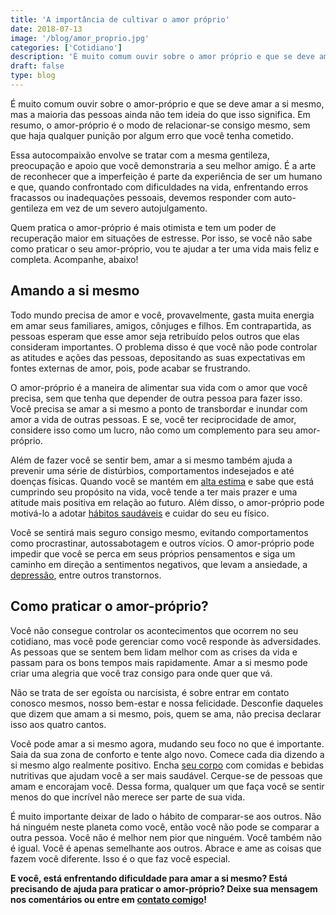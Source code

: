 ```yaml
---
title: 'A importância de cultivar o amor próprio'
date: 2018-07-13
image: '/blog/amor_proprio.jpg'
categories: ['Cotidiano']
description: 'É muito comum ouvir sobre o amor próprio e que se deve amar a si mesmo, mas a maioria das pessoas ainda não tem ideia do que isso significa. Entenda.'
draft: false
type: blog
---
```


É muito comum ouvir sobre o amor-próprio e que se deve amar a si mesmo, mas a maioria das pessoas ainda não tem ideia do que isso significa. Em resumo, o amor-próprio é o modo de relacionar-se consigo mesmo, sem que haja qualquer punição por algum erro que você tenha cometido.

Essa autocompaixão envolve se tratar com a mesma gentileza, preocupação e apoio que você demonstraria a seu melhor amigo. É a arte de reconhecer que a imperfeição é parte da experiência de ser um humano e que, quando confrontado com dificuldades na vida, enfrentando erros fracassos ou inadequações pessoais, devemos responder com auto-gentileza em vez de um severo autojulgamento.

Quem pratica o amor-próprio é mais otimista e tem um poder de recuperação maior em situações de estresse. Por isso, se você não sabe como praticar o seu amor-próprio, vou te ajudar a ter uma vida mais feliz e completa. Acompanhe, abaixo!

## **Amando a si mesmo**

Todo mundo precisa de amor e você, provavelmente, gasta muita energia em amar seus familiares, amigos, cônjuges e filhos. Em contrapartida, as pessoas esperam que esse amor seja retribuído pelos outros que elas consideram importantes. O problema disso é que você não pode controlar as atitudes e ações das pessoas, depositando as suas expectativas em fontes externas de amor, pois, pode acabar se frustrando.

O amor-próprio é a maneira de alimentar sua vida com o amor que você precisa, sem que tenha que depender de outra pessoa para fazer isso. Você precisa se amar a si mesmo a ponto de transbordar e inundar com amor a vida de outras pessoas. E se, você ter reciprocidade de amor, considere isso como um lucro, não como um complemento para seu amor-próprio.

Além de fazer você se sentir bem, amar a si mesmo também ajuda a prevenir uma série de distúrbios, comportamentos indesejados e até doenças físicas. Quando você se mantém em [alta estima](/seu-corpo-fala-muito-sobre-voce/) e sabe que está cumprindo seu propósito na vida, você tende a ter mais prazer e uma atitude mais positiva em relação ao futuro. Além disso, o amor-próprio pode motivá-lo a adotar [hábitos saudáveis](/8-sintomas-de-depressao-que-voce-precisa-reconhecer/) e cuidar do seu eu físico.

Você se sentirá mais seguro consigo mesmo, evitando comportamentos como procrastinar, autossabotagem e outros vícios. O amor-próprio pode impedir que você se perca em seus próprios pensamentos e siga um caminho em direção a sentimentos negativos, que levam a ansiedade, a [depressão](/como-aumentar-a-autoestima/), entre outros transtornos.

## **Como praticar o amor-próprio?**

Você não consegue controlar os acontecimentos que ocorrem no seu cotidiano, mas você pode gerenciar como você responde às adversidades. As pessoas que se sentem bem lidam melhor com as crises da vida e passam para os bons tempos mais rapidamente. Amar a si mesmo pode criar uma alegria que você traz consigo para onde quer que vá.

Não se trata de ser egoísta ou narcisista, é sobre entrar em contato conosco mesmos, nosso bem-estar e nossa felicidade. Desconfie daqueles que dizem que amam a si mesmo, pois, quem se ama, não precisa declarar isso aos quatro cantos.

Você pode amar a si mesmo agora, mudando seu foco no que é importante. Saia da sua zona de conforto e tente algo novo. Comece cada dia dizendo a si mesmo algo realmente positivo. Encha [seu corpo](/seu-corpo-fala-muito-sobre-voce/) com comidas e bebidas nutritivas que ajudam você a ser mais saudável. Cerque-se de pessoas que amam e encorajam você. Dessa forma, qualquer um que faça você se sentir menos do que incrível não merece ser parte de sua vida.

É muito importante deixar de lado o hábito de comparar-se aos outros. Não há ninguém neste planeta como você, então você não pode se comparar a outra pessoa. Você não é melhor nem pior que ninguém. Você também não é igual. Você é apenas semelhante aos outros. Abrace e ame as coisas que fazem você diferente. Isso é o que faz você especial.

**E você, está enfrentando dificuldade para amar a si mesmo? Está precisando de ajuda para praticar o amor-próprio? Deixe sua mensagem nos comentários ou entre em** [**contato comigo**](/contato/)**!**
